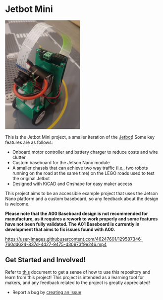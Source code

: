 # Jetbot Mini

<p align="left">
<img src=/assets/images/Jetbot_Mini_v9_Inner_cropped.jpg height="350px"/>
</p>

This is the Jetbot Mini project, a smaller iteration of the [Jetbot](https://github.com/NVIDIA-AI-IOT/jetbot)! Some key features are as follows:
* Onboard motor controller and battery charger to reduce costs and wire clutter
* Custom baseboard for the Jetson Nano module
* A smaller chassis that can achieve two way traffic (i.e., two robots running on the road at the same time) on the LEGO roads used to test the original Jetbot
* Designed with KiCAD and Onshape for easy maker access

This project aims to be an accessible example project that uses the Jetson Nano platform and a custom baseboard, so any feedback about the design is welcome. 

**Please note that the A00 Baseboard design is not recommended for manufacture, as it requires a rework to work properly and some features have not been fully validated. The A01 Baseboard is currently in development that aims to fix issues found with A00.**

https://user-images.githubusercontent.com/46247601/129587346-760dd624-837d-4d27-9475-d30973f9e246.mp4

## Get Started and Involved!

Refer to [this](https://github.com/NVIDIA-AI-IOT/jetbot_mini/blob/main/docs/getting_started_with_A00.md) document to get a sense of how to use this repository and learn from this project!
This project is intended as a learning tool for makers, and any feedback related to the project is greatly appreciated!
* Report a bug by [creating an issue](https://github.com/NVIDIA-AI-IOT/jetbot_mini/issues)
